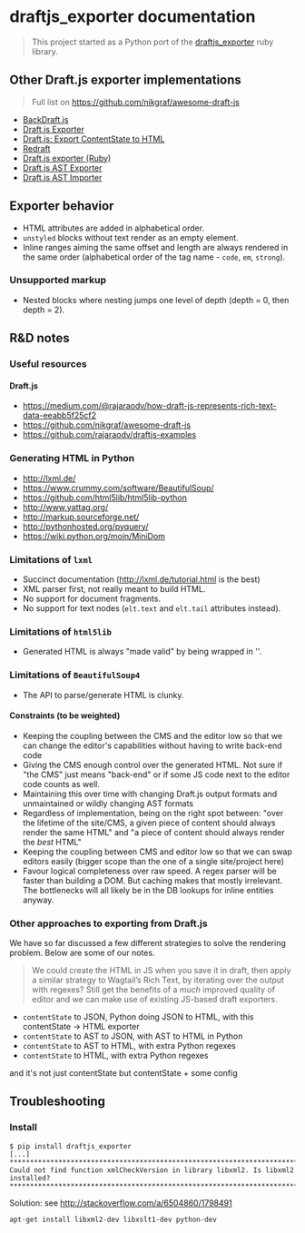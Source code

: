 draftjs_exporter documentation
==============================

> This project started as a Python port of the [draftjs_exporter](https://github.com/ignitionworks/draftjs_exporter) ruby library.

## Other Draft.js exporter implementations

> Full list on https://github.com/nikgraf/awesome-draft-js

* [BackDraft.js](https://github.com/evanc/backdraft-js)
* [Draft.js Exporter](https://github.com/rkpasia/draft-js-exporter)
* [Draft.js: Export ContentState to HTML](https://github.com/sstur/draft-js-export-html)
* [Redraft](https://github.com/lokiuz/redraft)
* [Draft.js exporter (Ruby)](https://github.com/ignitionworks/draftjs_exporter)
* [Draft.js AST Exporter](https://github.com/icelab/draft-js-ast-exporter)
* [Draft.js AST Importer](https://github.com/icelab/draft-js-ast-importer)

## Exporter behavior

* HTML attributes are added in alphabetical order.
* `unstyled` blocks without text render as an empty element.
* Inline ranges aiming the same offset and length are always rendered in the same order (alphabetical order of the tag name - `code`, `em`, `strong`).

### Unsupported markup

* Nested blocks where nesting jumps one level of depth (depth = 0, then depth = 2).

## R&D notes

### Useful resources

#### Draft.js

- https://medium.com/@rajaraodv/how-draft-js-represents-rich-text-data-eeabb5f25cf2
- https://github.com/nikgraf/awesome-draft-js
- https://github.com/rajaraodv/draftjs-examples

### Generating HTML in Python

- http://lxml.de/
- https://www.crummy.com/software/BeautifulSoup/
- https://github.com/html5lib/html5lib-python
- http://www.yattag.org/
- http://markup.sourceforge.net/
- http://pythonhosted.org/pyquery/
- https://wiki.python.org/moin/MiniDom

### Limitations of `lxml`

- Succinct documentation (http://lxml.de/tutorial.html is the best)
- XML parser first, not really meant to build HTML.
- No support for document fragments.
- No support for text nodes (`elt.text` and `elt.tail` attributes instead).

### Limitations of `html5lib`

- Generated HTML is always "made valid" by being wrapped in '<html><head></head><body></body></html>'.

### Limitations of `BeautifulSoup4`

- The API to parse/generate HTML is clunky.

#### Constraints (to be weighted)

- Keeping the coupling between the CMS and the editor low so that we can change the editor's capabilities without having to write back-end code
- Giving the CMS enough control over the generated HTML. Not sure if "the CMS" just means "back-end" or if some JS code next to the editor code counts as well.
- Maintaining this over time with changing Draft.js output formats and unmaintained or wildly changing AST formats
- Regardless of implementation, being on the right spot between: "over the lifetime of the site/CMS, a given piece of content should always render the same HTML" and "a piece of content should always render the _best_ HTML"
- Keeping the coupling between CMS and editor low so that we can swap editors easily (bigger scope than the one of a single site/project here)
- Favour logical completeness over raw speed. A regex parser will be faster than building a DOM. But caching makes that mostly irrelevant. The bottlenecks will all likely be in the DB lookups for inline entities anyway.

### Other approaches to exporting from Draft.js

We have so far discussed a few different strategies to solve the rendering problem. Below are some of our notes.

> We could create the HTML in JS when you save it in draft, then apply a similar strategy to Wagtail’s Rich Text, by iterating over the output with regexes?
> Still get the benefits of a _much_ improved quality of editor and we can make use of existing JS-based draft exporters.

- `contentState` to JSON, Python doing JSON to HTML, with this contentState -> HTML exporter
- `contentState` to AST to JSON, with AST to HTML in Python
- `contentState` to AST to HTML, with extra Python regexes
- `contentState` to HTML, with extra Python regexes

and it's not just contentState but contentState + some config

## Troubleshooting

### Install

```
$ pip install draftjs_exporter
[...]
*********************************************************************************
Could not find function xmlCheckVersion in library libxml2. Is libxml2 installed?
*********************************************************************************
```

Solution: see http://stackoverflow.com/a/6504860/1798491

`apt-get install libxml2-dev libxslt1-dev python-dev`
